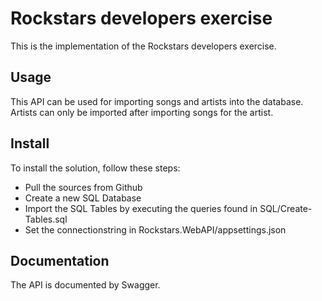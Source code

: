 # Rockstars developers exercise

This is the implementation of the Rockstars developers exercise.

## Usage
This API can be used for importing songs and artists into the database.
Artists can only be imported after importing songs for the artist.

## Install
To install the solution, follow these steps:

* Pull the sources from Github
* Create a new SQL Database
* Import the SQL Tables by executing the queries found in SQL/Create-Tables.sql
* Set the connectionstring in Rockstars.WebAPI/appsettings.json

## Documentation
The API is documented by Swagger.